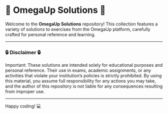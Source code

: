 # 🌟 OmegaUp Solutions 🌟

Welcome to the **OmegaUp Solutions** repository! This collection features a variety of solutions to exercises from the OmegaUp platform, carefully crafted for personal reference and learning.

---

### 🔒 Disclaimer 🔒

Important: These solutions are intended solely for educational purposes and personal reference. Their use in exams, academic assignments, or any activities that violate your institution’s policies is strictly prohibited. By using this material, you assume full responsibility for any actions you may take, and the author of this repository is not liable for any consequences resulting from improper use.

---

Happy coding! 💻


